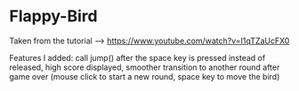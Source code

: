 # Flappy-Bird

Taken from the tutorial --> https://www.youtube.com/watch?v=I1qTZaUcFX0

Features I added: call jump() after the space key is pressed instead of released, high score displayed, smoother transition to another round after game over (mouse click to start a new round, space key to move the bird)
